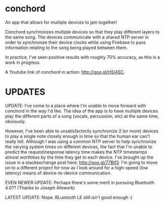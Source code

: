 conchord
========

An app that allows for multiple devices to jam together!

Conchord synchronizes multiple devices so that they play different layers to the same song. The devices communicate with a shared NTP server in order to synchronize their device clocks while using Firebase to pass information relating to the song being played between them.

In practice, I've seen positive results with roughly 70% accuracy, as this is a work in progress.

A Youtube link of conchord in action: http://goo.gl/HSl4SC.

UPDATES
=======

UPDATE: I've come to a place where I'm unable to move forward with conchord in the way I'd like. The idea of the app is to have multiple devices play the different parts of a song (vocals, percussion, etc) at the same time, obviously.

However, I've been able to unsatisfactorily synchronize 2 (or more) devices to play a single note closely enough in time so that the human ear can't really tell. Although I was using a common NTP server to help synchronize the varying system times on different devices, the fact that I'm unable to predict the request/response latency time makes the NTP timestamps almost worthless by the time they get to each device. I've brought up the issue in a stackexchange post here: http://goo.gl/77Bif3. I'm going to move on to a different project for now as I look around for a high-speed (low latency) means of device-to-device communication. 

EVEN NEWER UPDATE: Perhaps there's some merit in pursuing Bluetooth 4.0?? (Thanks to Joseph Afework)

LATEST UPDATE: Nope. BLuetooth LE still isn't good enough :(
